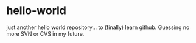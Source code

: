 # hello-world
just another hello world repository... to (finally) learn github. Guessing no more SVN or CVS in my future. 
